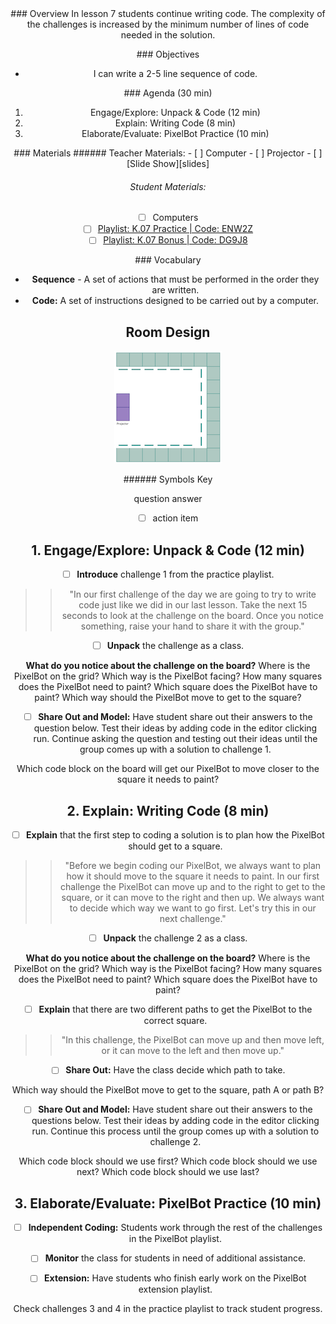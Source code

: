 <header class='header' title='Code Your PixelBot' subtitle='Lesson 07'/>

<notable>
<iconp src='/icons/activity.png'>### Overview</iconp>
In lesson 7 students continue writing code. The complexity of the challenges is increased by the minimum number of lines of code needed in the solution.

<iconp src='/icons/objectives.png'>### Objectives</iconp>

- I can write a 2-5 line sequence of code.

<iconp src='/icons/agenda.png'>### Agenda (30 min)</iconp>

1. Engage/Explore: Unpack & Code (12 min)
1. Explain: Writing Code (8 min)
1. Elaborate/Evaluate: PixelBot Practice (10 min)

<note>
<iconp src='/icons/materials.png'>### Materials</iconp>
###### Teacher Materials:
- [ ] Computer
- [ ] Projector
- [ ] [Slide Show][slides]

###### Student Materials:
- [ ] Computers
- [ ] [Playlist: K.07 Practice | Code: ENW2Z][playlist]
- [ ] [Playlist: K.07 Bonus | Code: DG9J8][extension]

<iconp src='/icons/vocab.png'>### Vocabulary</iconp>
- **Sequence** - A set of actions that must be performed in the order they are written.
- **Code:** A set of instructions designed to be carried out by a computer.
</note>

<pagebreak/>

## Room Design

![room](/images/layout-online.png)

<note borderLeft='2px solid green' mt='2em'>
###### Symbols Key

<iconp ml='1.65em' type='question'>question</iconp>
<iconp ml='1.65em' type='answer'>answer</iconp>
- [ ] action item
</note>

<pagebreak/>

## 1. Engage/Explore: Unpack & Code (12 min)
- [ ] **Introduce** challenge 1 from the practice playlist.
>>"In our first challenge of the day we are going to try to write code just like we did in our last lesson. Take the next 15 seconds to look at the challenge on the board. Once you notice something, raise your hand to share it with the group."

- [ ] **Unpack** the challenge as a class.

<iconp type='question'>**What do you notice about the challenge on the board?**</iconp>
    <iconp type='question'>Where is the PixelBot on the grid?</iconp>
    <iconp type='question'>Which way is the PixelBot facing?</iconp>
    <iconp type='question'>How many squares does the PixelBot need to paint?</iconp>
    <iconp type='question'>Which square does the PixelBot have to paint?</iconp>
    <iconp type='question'>Which way should the PixelBot move to get to the square?</iconp>

- [ ] **Share Out and Model:** Have student share out their answers to the question below. Test their ideas by adding code in the editor clicking run. Continue asking the question and testing out their ideas until the group comes up with a solution to challenge 1.

<iconp type='question'>Which code block on the board will get our PixelBot to move closer to the square it needs to paint?</iconp>

## 2. Explain: Writing Code (8 min)
- [ ] **Explain** that the first step to coding a solution is to plan how the PixelBot should get to a square.
>>"Before we begin coding our PixelBot, we always want to plan how it should move to the square it needs to paint. In our first challenge the PixelBot can move up and to the right to get to the square, or it can move to the right and then up. We always want to decide which way we want to go first. Let's try this in our next challenge."

- [ ] **Unpack** the challenge 2 as a class.

<iconp type='question'>**What do you notice about the challenge on the board?**</iconp>
    <iconp type='question'>Where is the PixelBot on the grid?</iconp>
    <iconp type='question'>Which way is the PixelBot facing?</iconp>
    <iconp type='question'>How many squares does the PixelBot need to paint?</iconp>
    <iconp type='question'>Which square does the PixelBot have to paint?</iconp>

- [ ] **Explain** that there are two different paths to get the PixelBot to the correct square.
>>"In this challenge, the PixelBot can move up and then move left, or it can move to the left and then move up."

- [ ] **Share Out:** Have the class decide which path to take.

<iconp type='question'>Which way should the PixelBot move to get to the square, path A or path B?</iconp>

- [ ] **Share Out and Model:** Have student share out their answers to the questions below. Test their ideas by adding code in the editor clicking run. Continue this process until the group comes up with a solution to challenge 2.

<iconp type='question'>Which code block should we use first?</iconp>
<iconp type='question'>Which code block should we use next?</iconp>
<iconp type='question'>Which code block should we use last?</iconp>

## 3. Elaborate/Evaluate: PixelBot Practice (10 min)
- [ ] **Independent Coding:** Students work through the rest of the challenges in the PixelBot playlist.

- [ ] **Monitor** the class for students in need of additional assistance.

- [ ] **Extension:** Have students who finish early work on the PixelBot extension playlist.

<note type='tip'>Check challenges 3 and 4 in the practice playlist to track student progress.</note>

</notable>

[slides]: https://drive.google.com/open?id=1q2RgAFOG3bWN9o-oXZkFt4wCwmYTKUkRtgD4Wiife9c
[playlist]: http://www.pixelbots.io/ENW2Z
[extension]:http://www.pixelbots.io/DG9J8
